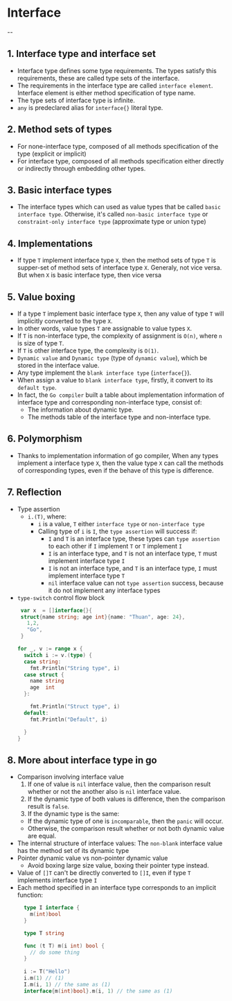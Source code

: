 # Interface
--
##  1. Interface type and interface set
  - Interface type defines some type requirements. The types satisfy this requirements, these are called type sets of the interface.
  - The requirements in the interface type are called `interface element`. Interface element is either method specification of type name.
  - The type sets of interface type is infinite.
  - `any` is predeclared alias for `interface{}` literal type.

## 2. Method sets of types
  - For none-interface type, composed of all methods specification of the type (explicit or implicit)
  - For interface type, composed of all methods specification either directly or indirectly through embedding other types.

## 3. Basic interface types
  - The interface types which can used as value types that be called `basic interface type`. Otherwise, it's called `non-basic interface type` or `constraint-only interface type` (approximate type or union type)

## 4. Implementations
  - If type `T` implement interface type `X`, then the method sets of type `T` is supper-set of method sets of interface type `X`. Generaly, not vice versa. But when `X` is basic interface type, then vice versa

## 5. Value boxing
  - If a type `T` implement basic interface type `X`, then any value of type `T`  will implicitly converted to the type `X`. 
  - In other words, value types `T` are assignable to value types `X`.
  - If `T` is non-interface type, the complexity of assignment is `O(n)`, where `n` is size of type `T`.
  - If `T` is other interface type, the complexity is `O(1)`.
  - `Dynamic value` and `Dynamic type` (type of `dynamic value`), which be stored in the interface value.
  - Any type implement the `blank interface type` (`interface{}`).
  - When assign a value to `blank interface type`, firstly, it convert to its `default type`.
  - In fact, the `Go compiler` built a table about implementation information of interface type and corresponding non-interface type, consist of:
    + The information about dynamic type.
    + The methods table of the interface type and non-interface type.

## 6. Polymorphism
  - Thanks to implementation information of go compiler, When any types implement a interface type `X`, then the value type `X` can call the methods of corresponding types, even if the behave of this type is difference.

## 7. Reflection
  - Type assertion
    + `i.(T)`, where:
      + `i` is a value, `T` either `interface type` or `non-interface type`
      + Calling type of `i` is `I`, the `type assertion` will success if:
        + `I` and `T` is an interface type, these types can `type assertion` to each other if `I` implement `T` or `T` implement `I`
        + `I` is an interface type, and `T` is not an interface type, `T` must implement interface type `I`
        + `I` is not an interface type, and `T` is an interface type, `I` must implement interface type `T`
        + `nil` interface value can not `type assertion` success, because it do not implement any interface types
  - `type-switch` control flow block
    ```go
     var x  = []interface{}{
     struct{name string; age int}{name: "Thuan", age: 24},
       1,2,
       "Go",
     }

    for _, v := range x {
      switch i := v.(type) {
      case string:
        fmt.Println("String type", i)
      case struct {
        name string
        age  int
      }:

        fmt.Println("Struct type", i)
      default:
        fmt.Println("Default", i)

      }
    }
    ```
    

## 8. More about interface type in go
  - Comparison involving interface value
    1. If one of value is `nil` interface value, then the comparison result whether or not the another also is `nil` interface value.
    2. If the dynamic type of both values is difference, then the comparison result is `false`. 
    3. If the dynamic type is the same:
      + If the dynamic type of one is `incomparable`, then the `panic` will occur.
      + Otherwise, the comparison result whether or not both dynamic value are equal.
  - The internal structure of interface values: The `non-blank` interface value has the method set of its dynamic type
  - Pointer dynamic value vs non-pointer dynamic value
    + Avoid boxing large size value, boxing their pointer type instead.
  - Value of `[]T` can't be directly converted to `[]I`, even if type `T` implements interface type `I`
  - Each method specified in an interface type corresponds to an implicit function:
    ```go
      type I interface {
        m(int)bool
      }

      type T string

      func (t T) m(i int) bool {
        // do some thing
      }
          
      i := T("Hello")
      i.m(1) // (1)
      I.m(i, 1) // the same as (1)
      interface{m(int)bool}.m(i, 1) // the same as (1)

    ```
